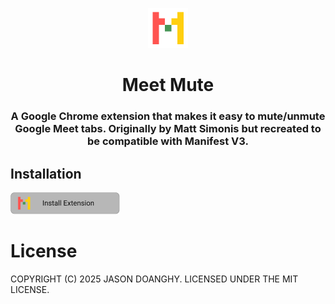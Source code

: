 <p align="center">
<img src="https://raw.githubusercontent.com/largelager/meet-mute/master/logo.png" alt="Meet Mute" style="max-width:100%;" width="64" height="64">
</p>

<h1 align="center">Meet Mute</h1>
<h3 align="center">A Google Chrome extension that makes it easy to mute/unmute Google Meet tabs. 
  Originally by Matt Simonis but recreated to be compatible with Manifest V3.</h3>

## Installation

[<img src="install.png" width="175px">][webstore-url]

[webstore-url]: https://chromewebstore.google.com/detail/dkmkjapkeijdmpdecojjgdadekfimdan?utm_source=item-share-cb

# License

COPYRIGHT (C) 2025 JASON DOANGHY. LICENSED UNDER THE MIT LICENSE.
